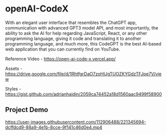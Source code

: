 # openAI-CodeX

With an elegant user interface that resembles the ChatGPT app, communication with advanced GPT3 model API, and most importantly, the ability to ask the AI for help regarding JavaScript, React, or any other programming language, giving it code and translating it to another programming language, and much more, this CodeGPT is the best AI-based web application that you can currently find on YouTube.


Reference Video - https://open-ai-code-x.vercel.app/

Assets - https://drive.google.com/file/d/1RhtfgrDaO7zoHIJgTUOZKYGdzTFJpe7V/view

Styles - https://gist.github.com/adrianhajdin/2059ca74452a18d1560aac9499f58900

## Project Demo

https://user-images.githubusercontent.com/112906488/221345694-dcffdcd9-88a9-4e1b-8cce-9f141c46d0e4.mp4

